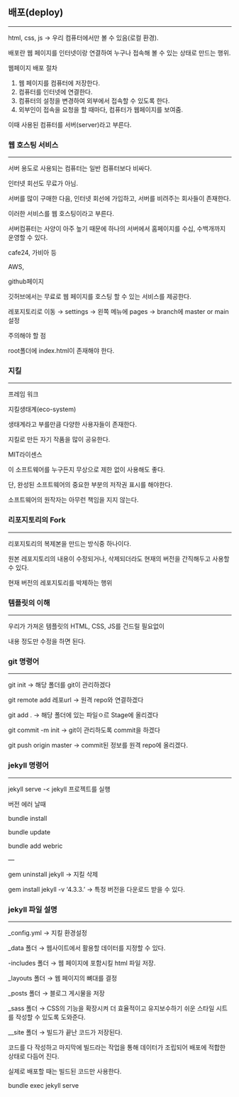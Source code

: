 <p><img alt="" src="https://velog.velcdn.com/images/isak9975/post/b0db1fbb-db51-480c-b273-14b3faed43c7/image.png" /></p>
<h2 id="배포deploy">배포(deploy)</h2>
<hr />
<p>html, css, js → 우리 컴퓨터에서만 볼 수 있음(로컬 환경).</p>
<p>배포란 웹 페이지를 인터넷이랑 연결하여 누구나 접속해 볼 수 있는 상태로 만드는 행위.</p>
<p>웹페이지 배포 절차</p>
<ol>
<li>웹 페이지를 컴퓨터에 저장한다.</li>
<li>컴퓨터를 인터넷에 연결한다.</li>
<li>컴퓨터의 설정을 변경하여 외부에서 접속할 수 있도록 한다.</li>
<li>외부인이 접속을 요청을 할 때마다, 컴퓨터가 웹페이지를 보여줌.</li>
</ol>
<p>이때 사용된 컴퓨터를 서버(server)라고 부른다.</p>
<h3 id="웹-호스팅-서비스">웹 호스팅 서비스</h3>
<hr />
<p>서버 용도로 사용되는 컴퓨터는 일반 컴퓨터보다 비싸다.</p>
<p>인터넷 회선도 무료가 아님.</p>
<p>서버를 많이 구매한 다음, 인터넷 회선에 가입하고, 서버를 비려주는 회사들이 존재한다.</p>
<p>이러한 서비스를 웹 호스팅이라고 부른다.</p>
<p>서버컴퓨터는 사양이 아주 높기 때문에 하나의 서버에서 홈페이지를 수십, 수백개까지 운영할 수 있다.</p>
<p>cafe24, 가비아 등 </p>
<p>AWS,</p>
<p>github페이지 </p>
<p>깃허브에서는 무료로 웹 페이지를 호스팅 할  수 있는 서비스를 제공한다.</p>
<p>레포지토리로 이동 → settings → 왼쪽 메뉴에 pages → branch에 master or main 설정</p>
<p>주의해야 할 점 </p>
<p>root폴더에 index.html이 존재해야 한다.</p>
<h3 id="지킬">지킬</h3>
<hr />
<p>프레임 워크</p>
<p>지킬생태계(eco-system)</p>
<p>생태계라고 부를만큼 다양한 사용자들이 존재한다.</p>
<p>지킬로 만든 자기 작품을 많이 공유한다.</p>
<p>MIT라이센스</p>
<p>이 소프트웨어를 누구든지 무상으로 제한 없이 사용해도 좋다.</p>
<p>단, 완성된 소프트웨어의 중요한 부분의 저작권 표시를 해야한다.</p>
<p>소프트웨어의 원작자는 아무런 책임을 지지 않는다.</p>
<h3 id="리포지토리의-fork">리포지토리의 Fork</h3>
<hr />
<p>리포지토리의 복제본을 만드는 방식중 하나이다.</p>
<p>원본 레포지토리의 내용이 수정되거나, 삭제되더라도 현재의 버전을 간직해두고 사용할 수 있다.</p>
<p>현재 버전의 레포지토리를 박제하는 행위</p>
<h3 id="템플릿의-이해">템플릿의 이해</h3>
<hr />
<p>우리가 가져온 템플릿의 HTML, CSS, JS를 건드릴 필요없이</p>
<p>내용 정도만 수정을 하면 된다.</p>
<h3 id="git-명령어">git 명령어</h3>
<hr />
<p>git init → 해당 폴더를 git이 관리하겠다</p>
<p>git remote add 레포url → 원격 repo와 연결하겠다</p>
<p>git add . → 해당 폴더에 있는 파일ㅇ르  Stage에 올리겠다</p>
<p>git commit -m init →  git이 관리하도록 commit을 하겠다</p>
<p>git push origin master → commit된 정보를 원격 repo에 올리겠다.</p>
<h3 id="jekyll-명령어">jekyll 명령어</h3>
<hr />
<p>jekyll serve -&lt; jekyll 프로젝트를 실행</p>
<p>버전 에러 날때</p>
<p>bundle install</p>
<p>bundle update</p>
<p>bundle add webric</p>
<p>—</p>
<p>gem uninstall jekyll → 지킬 삭제</p>
<p>gem install jekyll -v ‘4.3.3.’ → 특정 버전을 다운로드 받을 수 있다.</p>
<h3 id="jekyll-파일-설명">jekyll 파일 설명</h3>
<hr />
<p>_config.yml → 지킬 환경설정</p>
<p>_data 폴더 → 웹사이트에서 활용할 데이터를 지정할 수 있다.</p>
<p>-includes 폴더 → 웹 페이지에 포함시킬 html 파일 저장.</p>
<p>_layouts 폴더 → 웹 페이지의 뼈대를 결정</p>
<p>_posts 폴더 → 블로그 게시물을 저장</p>
<p>_sass 폴더 → CSS의 기능을 확장시켜 더 효율적이고 유지보수하기 쉬운 스타일 시트를 작성할 수 있도록 도와준다.</p>
<p>__site 폴더 → 빌드가 끝난 코드가 저장된다.</p>
<p>코드를 다 작성하고 마지막에 빌드라는 작업을 통해 데이터가 조립되어 배포에 적합한 상태로 다듬어 진다.</p>
<p>실제로 배포할 때는 빌드된 코드만 사용한다. </p>
<p>bundle exec jekyll serve</p>